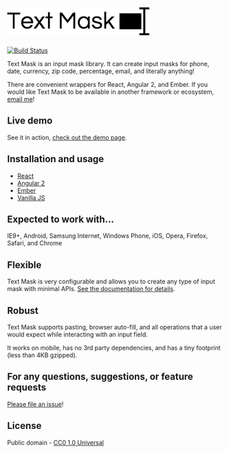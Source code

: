 # [![Text Mask](assets/logo.png)](https://github.com/text-mask/text-mask/#readme)

[![Build Status](https://travis-ci.org/text-mask/text-mask.svg?branch=master)](https://travis-ci.org/text-mask/text-mask)

Text Mask is an input mask library. It can create input masks for phone, date, currency, zip code, percentage, email, 
and literally anything!

There are convenient wrappers for React, Angular 2, and Ember. If you would like Text Mask to be available in another
framework or ecosystem, [email me](mailto:msafi@msafi.com)!

## Live demo

See it in action, [check out the demo page](https://text-mask.github.io/text-mask/).

## Installation and usage

* [React](react#readme)
* [Angular 2](angular2#readme)
* [Ember](ember#readme)
* [Vanilla JS](vanilla#readme)

## Expected to work with...

IE9+, Android, Samsung Internet, Windows Phone, iOS, Opera, Firefox, Safari, and Chrome

## Flexible

Text Mask is very configurable and allows you to create any type of input mask with minimal APIs.
[See the documentation for details](https://github.com/text-mask/text-mask/blob/master/componentDocumentation.md#readme).

## Robust

Text Mask supports pasting, browser auto-fill, and all operations that a user would expect while interacting with
an input field.

It works on mobile, has no 3rd party dependencies, and has a tiny footprint (less than 4KB gzipped).

## For any questions, suggestions, or feature requests

[Please file an issue](https://github.com/text-mask/text-mask/issues)!

## License

Public domain - [CC0 1.0 Universal](https://creativecommons.org/publicdomain/zero/1.0/)
